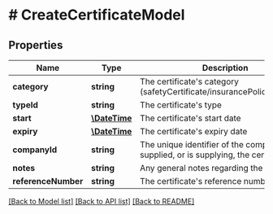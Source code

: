 # # CreateCertificateModel

## Properties

Name | Type | Description | Notes
------------ | ------------- | ------------- | -------------
**category** | **string** | The certificate&#39;s category (safetyCertificate/insurancePolicy/warranty) | [optional]
**typeId** | **string** | The certificate&#39;s type | [optional]
**start** | [**\DateTime**](\DateTime.md) | The certificate&#39;s start date | [optional]
**expiry** | [**\DateTime**](\DateTime.md) | The certificate&#39;s expiry date | [optional]
**companyId** | **string** | The unique identifier of the company that supplied, or is supplying, the certificate | [optional]
**notes** | **string** | Any general notes regarding the certificate | [optional]
**referenceNumber** | **string** | The certificate&#39;s reference number | [optional]

[[Back to Model list]](../../README.md#models) [[Back to API list]](../../README.md#endpoints) [[Back to README]](../../README.md)
